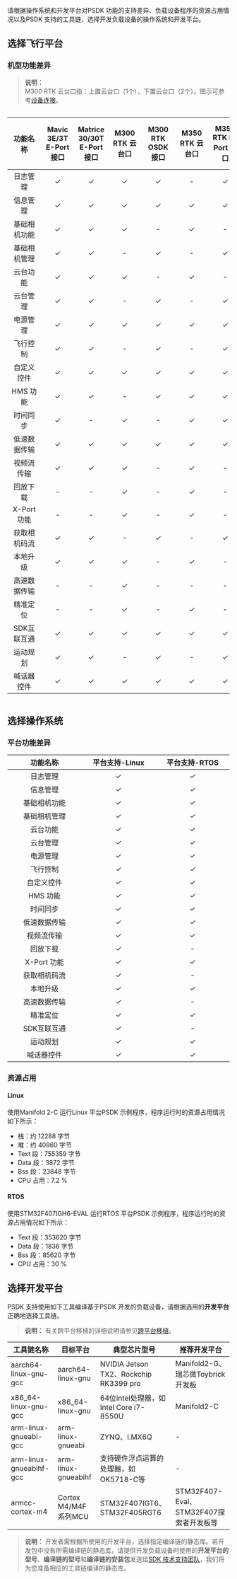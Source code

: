 请根据操作系统和开发平台对PSDK 功能的支持差异、负载设备程序的资源占用情况以及PSDK 支持的工具链，选择开发负载设备的操作系统和开发平台。

## 选择飞行平台

### 机型功能差异

> **说明：**<br/>
> M300 RTK 云台口指：上置云台口（1个），下置云台口（2个）。图示可参考[设备连接](https://developer.dji.com/doc/payload-sdk-tutorial/cn/quick-start/device-connect.html#%E5%9F%BA%E4%BA%8Etypec%E5%8F%A3%E7%9A%84%E8%B4%9F%E8%BD%BD%E5%BC%80%E5%8F%91-osdk%E6%89%A9%E5%B1%95%E6%8E%A5%E5%8F%A3)。

<div style="align-items: center;display: flex;flex-direction: column;"> 
<div style="text-align: center; max-width:100%" >
<table width="100%" style = "overflow: auto; table-layout:fixed; text-align:center;">
<thead>
<tr>
   <th style="min-width:60px">功能名称</th>
   <th style="min-width:60px">Mavic 3E/3T E-Port 接口</th>
   <th style="min-width:60px">Matrice 30/30T E-Port 接口</th>
   <th style="min-width:60px">M300 RTK 云台口</th>
   <th style="min-width:60px">M300 RTK OSDK接口</th>
   <th style="min-width:60px">M350 RTK 云台口</th>
   <th style="min-width:60px">M350 RTK E-Port 接口</th>
   <th style="min-width:60px">FlyCart 30 E-Port Lite 接口</th>
   <th style="min-width:60px">Matrice 3D/3TD E-Port 接口</th>
   <th style="min-width:60px">Matrice 3D/3TD E-Port Lite 接口</th>
</tr>
</thead>
<tbody>
<tr>
   <td>日志管理</td>
   <td>✓</td>
   <td>✓</td>
   <td>✓</td>
   <td>✓</td>
   <td>-</td>
   <td>✓</td>
   <td>✓</td>
   <td>✓</td>
   <td>✓</td>
</tr>
<tr>
   <td>信息管理</td>
   <td>✓</td>
   <td>✓</td>
   <td>✓</td>
   <td>✓</td>
   <td>✓</td>
   <td>✓</td>
   <td>-</td>
   <td>✓</td>
   <td>✓</td>
</tr>
<tr>
   <td>基础相机功能</td>
   <td>✓</td>
   <td>✓</td>
   <td>✓</td>
   <td>-</td>
   <td>✓</td>
   <td>-</td>
   <td>-</td>
   <td>-</td>
   <td>-</td>
</tr>
<tr>
   <td>基础相机管理</td>
   <td>✓</td>
   <td>✓</td>
   <td>-</td>
   <td>✓</td>
   <td>-</td>
   <td>✓</td>
   <td>-</td>
   <td>✓</td>
   <td>-</td>
</tr>
<tr>
   <td>云台功能</td>
   <td>✓</td>
   <td>✓</td>
   <td>✓</td>
   <td>-</td>
   <td>✓</td>
   <td>-</td>
   <td>-</td>
   <td>-</td>
   <td>-</td>
</tr>
<tr>
   <td>云台管理</td>
   <td>✓</td>
   <td>✓</td>
   <td>-</td>
   <td>✓</td>
   <td>-</td>
   <td>✓</td>
   <td>-</td>
   <td>✓</td>
   <td>✓</td>
</tr>
<tr>
   <td>电源管理</td>
   <td>✓</td>
   <td>✓</td>
   <td>✓</td>
   <td>✓</td>
   <td>✓</td>
   <td>✓</td>
   <td>✓</td>
   <td>✓</td>
   <td>✓</td>
</tr>
<tr>
   <td>飞行控制</td>
   <td>✓</td>
   <td>✓</td>
   <td>-</td>
   <td>✓</td>
   <td>-</td>
   <td>✓</td>
   <td>-</td>
   <td>✓</td>
   <td>✓</td>
</tr>
<tr>
   <td>自定义控件</td>
   <td>✓</td>
   <td>✓</td>
   <td>✓</td>
   <td>✓</td>
   <td>✓</td>
   <td>✓</td>
   <td>✓</td>
   <td>✓</td>
   <td>✓</td>
</tr>
<tr>
   <td>HMS 功能</td>
   <td>✓</td>
   <td>✓</td>
   <td>-</td>
   <td>✓</td>
   <td>✓</td>
   <td>✓</td>
   <td>-</td>
   <td>✓</td>
   <td>✓</td>
</tr>
<tr>
   <td>时间同步</td>
   <td>✓</td>
   <td>-</td>
   <td>✓</td>
   <td>-</td>
   <td>✓</td>
   <td>✓</td>
   <td>-</td>
   <td>✓</td>
   <td>-</td>
</tr>
<tr>
   <td>低速数据传输</td>
   <td>✓</td>
   <td>✓</td>
   <td>✓</td>
   <td>✓</td>
   <td>✓</td>
   <td>✓</td>
   <td>✓</td>
   <td>✓</td>
   <td>✓</td>
</tr>
<tr>
   <td>视频流传输</td>
   <td>✓</td>
   <td>✓</td>
   <td>✓</td>
   <td>-</td>
   <td>✓</td>
   <td>-</td>
   <td>-</td>
   <td>-</td>
   <td>-</td>
</tr>
<tr>
   <td>回放下载</td>
   <td>-</td>
   <td>-</td>
   <td>✓</td>
   <td>-</td>
   <td>✓</td>
   <td>-</td>
   <td>-</td>
   <td>-</td>
   <td>-</td>
</tr>
<tr>
   <td>X-Port 功能</td>
   <td>-</td>
   <td>-</td>
   <td>✓</td>
   <td>-</td>
   <td>✓</td>
   <td>-</td>
   <td>-</td>
   <td>-</td>
   <td>-</td>
</tr>
<tr>
   <td>获取相机码流</td>
   <td>✓</td>
   <td>✓</td>
   <td>-</td>
   <td>✓</td>
   <td>-</td>
   <td>✓</td>
   <td>-</td>
   <td>✓</td>
   <td>-</td>
</tr>
<tr>
   <td>本地升级</td>
   <td>✓</td>
   <td>✓</td>
   <td>✓</td>
   <td>-</td>
   <td>✓</td>
   <td>-</td>
   <td>-</td>
   <td>✓</td>
   <td>-</td>
</tr>
<tr>
   <td>高速数据传输</td>
   <td>-</td>
   <td>-</td>
   <td>✓</td>
   <td>-</td>
   <td>-</td>
   <td>-</td>
   <td>-</td>
   <td>-</td>
   <td>-</td>
</tr>
<tr>
   <td>精准定位</td>
   <td>-</td>
   <td>-</td>
   <td>✓</td>
   <td>-</td>
   <td>✓</td>
   <td>-</td>
   <td>-</td>
   <td>-</td>
   <td>-</td>
</tr>
<tr>
   <td>SDK互联互通</td>
   <td>✓</td>
   <td>✓</td>
   <td>✓</td>
   <td>✓</td>
   <td>✓</td>
   <td>✓</td>
   <td>-</td>
   <td>-</td>
   <td>-</td>
</tr>
<tr>
   <td>运动规划</td>
   <td>✓</td>
   <td>✓</td>
   <td>-</td>
   <td>✓</td>
   <td>-</td>
   <td>✓</td>
   <td>-</td>
   <td>✓</td>
   <td>-</td>
</tr>
<tr>
   <td>喊话器控件</td>
   <td>✓</td>
   <td>✓</td>
   <td>✓</td>
   <td>✓</td>
   <td>✓</td>
   <td>✓</td>
   <td>✓</td>
   <td>✓</td>
   <td>✓</td>
</tr>
</tbody>
</table>
</div>
</div>



## 选择操作系统
### 平台功能差异

<table width="100%" style="display: table; table-layout:fixed; text-align:center">
<thead>
<tr>
   <th>功能名称</th>
   <th>平台支持-Linux</th>
   <th>平台支持-RTOS</th>
</tr>
</thead>
<tbody>
<tr>
   <td>日志管理</td>
   <td>✓</td>
   <td>✓</td>
</tr>
<tr>
   <td>信息管理</td>
   <td>✓</td>
   <td>✓</td>
</tr>
<tr>
   <td>基础相机功能</td>
   <td>✓</td>
   <td>✓</td>
</tr>
<tr>
   <td>基础相机管理</td>
   <td>✓</td>
   <td>✓</td>
</tr>
<tr>
   <td>云台功能</td>
   <td>✓</td>
   <td>✓</td>
</tr>
<tr>
   <td>云台管理</td>
   <td>✓</td>
   <td>✓</td>
</tr>
<tr>
   <td>电源管理</td>
   <td>✓</td>
   <td>✓</td>
</tr>
<tr>
   <td>飞行控制</td>
   <td>✓</td>
   <td>✓</td>
</tr>
<tr>
   <td>自定义控件</td>
   <td>✓</td>
   <td>✓</td>
</tr>
<tr>
   <td>HMS 功能</td>
   <td>✓</td>
   <td>✓</td>
</tr>
<tr>
   <td>时间同步</td>
   <td>✓</td>
   <td>✓</td>
</tr>
<tr>
   <td>低速数据传输</td>
   <td>✓</td>
   <td>✓</td>
</tr>
<tr>
   <td>视频流传输</td>
   <td>✓</td>
   <td>✓</td>
</tr>
<tr>
   <td>回放下载</td>
   <td>✓</td>
   <td>-</td>
</tr>
<tr>
   <td>X-Port 功能</td>
   <td>✓</td>
   <td>✓</td>
</tr>
<tr>
   <td>获取相机码流</td>
   <td>✓</td>
   <td>-</td>
</tr>
<tr>
   <td>本地升级</td>
   <td>✓</td>
   <td>✓</td>
</tr>
<tr>
   <td>高速数据传输</td>
   <td>✓</td>
   <td>-</td>
</tr>
<tr>
   <td>精准定位</td>
   <td>✓</td>
   <td>✓</td>
</tr>
<tr>
   <td>SDK互联互通</td>
   <td>✓</td>
   <td>-</td>
</tr>
<tr>
   <td>运动规划</td>
   <td>✓</td>
   <td>✓</td>
</tr>
<tr>
   <td>喊话器控件</td>
   <td>✓</td>
   <td>✓</td>
</tr>
</tbody>
</table>

### 资源占用
#### Linux
使用Manifold 2-C 运行Linux 平台PSDK 示例程序，程序运行时的资源占用情况如下所示：
* 栈：约 12288 字节
* 堆：约 40960 字节
* Text 段：755359 字节
* Data 段：3872 字节
* Bss 段：23848 字节
* CPU 占用：7.2 %

#### RTOS 
使用STM32F407IGH6-EVAL 运行RTOS 平台PSDK 示例程序，程序运行时的资源占用情况如下所示：
* Text 段：353620 字节
* Data 段：1836 字节
* Bss 段：85620 字节
* CPU 占用：30 %

## 选择开发平台
PSDK 支持使用如下工具编译基于PSDK 开发的负载设备，请根据选用的**开发平台**正确地选择工具链。
> **说明：** 有关跨平台移植的详细说明请参见[跨平台移植](https://developer.dji.com/doc/payload-sdk-tutorial/cn/quick-start/porting.html)。

<table id="toolchain">
<thead>
<tr>
   <th>工具链名称</th>
   <th>目标平台</th>
   <th>典型芯片型号</th>
   <th>推荐开发平台</th>
</tr>
</thead>
<tbody>
<tr>
   <td>aarch64-linux-gnu-gcc</td>
   <td>aarch64-linux-gnu</td>
   <td>NVIDIA Jetson TX2、Rockchip RK3399 pro</td>
   <td>Manifold2-G、瑞芯微Toybrick开发板</td>
</tr>
<tr>
   <td>x86_64-linux-gnu-gcc</td>
   <td>x86_64-linux-gnu</td>
   <td>64位intel处理器，如 Intel Core i7-8550U</td>
   <td>Manifold2-C</td>
</tr>
<tr>
   <td>arm-linux-gnueabi-gcc</td>
   <td>arm-linux-gnueabi</td>
   <td>ZYNQ、I.MX6Q</td>
   <td>-</td>
</tr>
<tr>
   <td>arm-linux-gnueabihf-gcc</td>
   <td>arm-linux-gnueabihf</td>
   <td>支持硬件浮点运算的处理器，如OK5718-C等</td>
   <td>-</td>
</tr>
<tr>
   <td>armcc-cortex-m4</td>
   <td>Cortex M4/M4F系列MCU</td>
   <td>STM32F407IGT6、STM32F405RGT6</td>
   <td>STM32F407-Eval、STM32F407探索者开发板等</td>
</tr>
</tbody>
</table>

> **说明：** 开发者需根据所使用的开发平台，选择指定编译链的静态库。若开发包中没有所需编译链的静态库，请提供开发负载设备时使用的**开发平台的型号**、**编译链的型号**和**编译链的安装包**发送给<a href="mailto:dev@dji.com">SDK 技术支持团队</a>，我们将为您准备相应的工具链编译的静态库。


